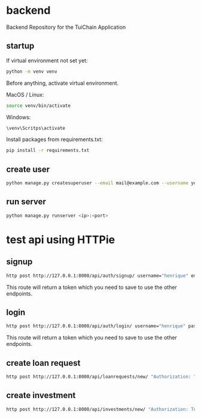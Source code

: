 # backend
Backend Repository for the TuiChain Application

## startup

If virtual environment not set yet:
```bash
python -m venv venv
```

Before anything, activate virtual environment.

MacOS / Linux:
```bash
source venv/bin/activate
```
Windows:
```bash
\venv\Scritps\activate
```

Install packages from requirements.txt:
```bash
pip install -r requirements.txt
```

## create user
```bash
python manage.py createsuperuser --email mail@example.com --username yourusername
```

## run server
```bash
python manage.py runserver <ip>:<port>
```

# test api using HTTPie

## signup

```bash
http post http://127.0.0.1:8000/api/auth/signup/ username="henrique" email="henrique@mail.com" password="soulindo!" first_name="Henrique" last_name="Pereira"
```

This route will return a token which you need to save to use the other endpoints.

## login

```bash
http post http://127.0.0.1:8000/api/auth/login/ username="henrique" password="soulindo!"
```

This route will return a token which you need to save to use the other endpoints.

## create loan request
```bash
http post http://127.0.0.1:8000/api/loanrequests/new/ "Authorization: Token <token_gotten_from_login>" school="Escola da Vida" course="Tráfico de Gomitas" amount=420.69
```

## create investment
```bash
http post http://127.0.0.1:8000/api/investments/new/ "Authorization: Token <token_gotten_from_login>" request=1 amount=69.420
```
